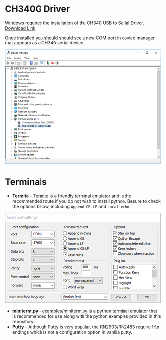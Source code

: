 # CH340G Driver

Windows requires the installation of the CH340 USB to Serial Driver.  [Download Link](http://www.wch.cn/downloads/file/65.html)

Once installed you should should see a new COM port in device manager that appears as a CH340 serial device.

![](images/windows-device-manager.PNG)

# Terminals

* **Termite** - [Termite](https://www.compuphase.com/software_termite.htm) is a friendly terminal emulator and is the recommended route if you do not wish to install python.  Besure to check the options below, including `Append CR-LF` and `Local echo`.

![](images/termite.png)

* **miniterm.py** - [examples/miniterm.py](../examples/miniterm.py) is a python terminal emulator that is recommended for use along with the python examples provided in this repository.
* **Putty** - Although Putty is very popular, the RN2903/RN2483 require \r\n endings which is not a configuration option in vanilla putty.
